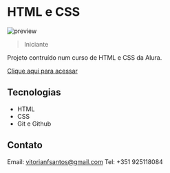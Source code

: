 # HTML e CSS

![preview](https://github.com/v1fonseca911/portfolio.curso/assets/113269524/61bd02c7-650c-4a43-8a4c-d54ed4c173ce)

> Iniciante

Projeto contruído num curso de HTML e CSS da Alura.

[Clique aqui para acessar](https://portfolio-curso-alura-nu.vercel.app/)


## Tecnologias

- HTML
- CSS
- Git e Github

## Contato

Email: vitorianfsantos@gmail.com
Tel: +351 925118084
